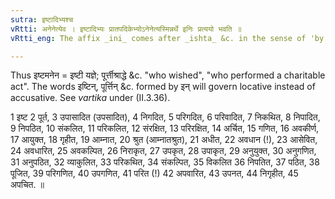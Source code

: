 ```yaml
---
sutra: इष्टादिभ्यश्च
vRtti: अनेनेत्येव । इष्टादिभ्यः प्रातपदिकेभ्योऽनेनेत्यस्मिन्नर्थे इनिः प्रत्ययो भवति ॥
vRtti_eng: The affix _ini_ comes after _ishta_ &c. in the sense of 'by him'.

---
```

Thus इष्टमनेन = इष्टी यज्ञे; पूर्त्तीश्राद्धे &c. "who wished", "who performed a charitable act". The words इष्टिन्, पूर्त्तिन् &c. formed by इन् will govern locative instead of accusative. See _vartika_ under (II.3.36).

1 इष्ट 2 पूर्त, 3 उपासादित (उपसादित), 4 निगदित, 5 परिगदित, 6 परिवादित, 7 निकथित, 8 निपादित, 9 निपठित, 10 संकलित, 11 परिकलित, 12 संरक्षित, 13 परिरक्षित, 14 अर्चित, 15 गणित, 16 अवकीर्ण, 17 आयुक्त, 18 गृहीत, 19 आम्नात, 20 श्रुत (आम्नातश्रुत), 21 अधीत, 22 अवधान (!), 23 आसेवित, 24 अवधारित, 25 अवकल्पित, 26 निराकृत, 27 उपकृत, 28 उपाकृत, 29 अनुयुक्त, 30 अनुगणित, 31 अनुपठित, 32 व्याकुलित, 33 परिकथित, 34 संकल्पित, 35 विकलित 36 निपतित, 37 पठित, 38 पूजित, 39 परिगणित, 40 उपगणित, 41 परित (!) 42 अपवारित, 43 उपनत, 44 निगृहीत, 45 अपचित. ॥